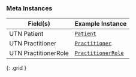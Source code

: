 ### Meta Instances

|  Field(s) | Example Instance | 
| --------- | ---------------- | 
| UTN Patient    | [`Patient`](Patient-consent-management-patient.html) | 
| UTN Practitioner    | [`Practitioner`](Practitioner-Example-UTNPractitioner.html) | 
| UTN PractitionerRole    | [`PractitionerRole`](PractitionerRole-Example-UTNPractitionerRole.html) | 

{: .grid }